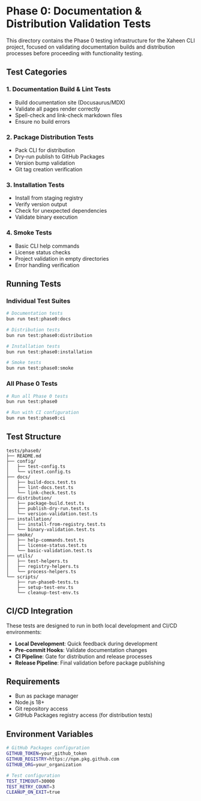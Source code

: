 # Phase 0: Documentation & Distribution Validation Tests

This directory contains the Phase 0 testing infrastructure for the Xaheen CLI project, focused on validating documentation builds and distribution processes before proceeding with functionality testing.

## Test Categories

### 1. Documentation Build & Lint Tests
- Build documentation site (Docusaurus/MDX)
- Validate all pages render correctly
- Spell-check and link-check markdown files
- Ensure no build errors

### 2. Package Distribution Tests
- Pack CLI for distribution
- Dry-run publish to GitHub Packages
- Version bump validation
- Git tag creation verification

### 3. Installation Tests
- Install from staging registry
- Verify version output
- Check for unexpected dependencies
- Validate binary execution

### 4. Smoke Tests
- Basic CLI help commands
- License status checks
- Project validation in empty directories
- Error handling verification

## Running Tests

### Individual Test Suites
```bash
# Documentation tests
bun run test:phase0:docs

# Distribution tests
bun run test:phase0:distribution

# Installation tests
bun run test:phase0:installation

# Smoke tests
bun run test:phase0:smoke
```

### All Phase 0 Tests
```bash
# Run all Phase 0 tests
bun run test:phase0

# Run with CI configuration
bun run test:phase0:ci
```

## Test Structure

```
tests/phase0/
├── README.md
├── config/
│   ├── test-config.ts
│   └── vitest.config.ts
├── docs/
│   ├── build-docs.test.ts
│   ├── lint-docs.test.ts
│   └── link-check.test.ts
├── distribution/
│   ├── package-build.test.ts
│   ├── publish-dry-run.test.ts
│   └── version-validation.test.ts
├── installation/
│   ├── install-from-registry.test.ts
│   └── binary-validation.test.ts
├── smoke/
│   ├── help-commands.test.ts
│   ├── license-status.test.ts
│   └── basic-validation.test.ts
├── utils/
│   ├── test-helpers.ts
│   ├── registry-helpers.ts
│   └── process-helpers.ts
└── scripts/
    ├── run-phase0-tests.ts
    ├── setup-test-env.ts
    └── cleanup-test-env.ts
```

## CI/CD Integration

These tests are designed to run in both local development and CI/CD environments:

- **Local Development**: Quick feedback during development
- **Pre-commit Hooks**: Validate documentation changes
- **CI Pipeline**: Gate for distribution and release processes
- **Release Pipeline**: Final validation before package publishing

## Requirements

- Bun as package manager
- Node.js 18+
- Git repository access
- GitHub Packages registry access (for distribution tests)

## Environment Variables

```bash
# GitHub Packages configuration
GITHUB_TOKEN=your_github_token
GITHUB_REGISTRY=https://npm.pkg.github.com
GITHUB_ORG=your_organization

# Test configuration
TEST_TIMEOUT=30000
TEST_RETRY_COUNT=3
CLEANUP_ON_EXIT=true
```